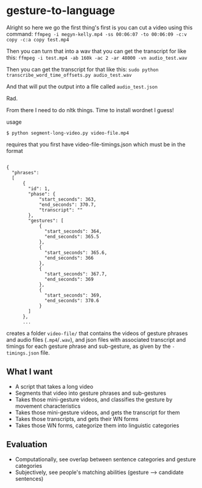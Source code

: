 # gesture-to-language


Alright so here we go the first thing's first is you can cut a video using this command:
`ffmpeg -i megyn-kelly.mp4 -ss 00:06:07 -to 00:06:09 -c:v copy -c:a copy test.mp4`

Then you can turn that into a wav that you can get the transcript for like this:
`ffmpeg -i test.mp4 -ab 160k -ac 2 -ar 48000 -vn audio_test.wav`

Then you can get the transcript for that like this:
`sudo python transcribe_word_time_offsets.py audio_test.wav`

And that will put the output into a file called `audio_test.json`

Rad.

From there I need to do nltk things. Time to install wordnet I guess!

usage
```
$ python segment-long-video.py video-file.mp4
```
requires that you first have video-file-timings.json which must be in the format
```

{
  "phrases":
  [
      {
        "id": 1,
        "phase": {
            "start_seconds": 363,
            "end_seconds": 370.7,
            "transcript": ""
        },
        "gestures": [
            {
              "start_seconds": 364,
              "end_seconds": 365.5
            },
            {
              "start_seconds": 365.6,
              "end_seconds": 366
            },
            {
              "start_seconds": 367.7,
              "end_seconds": 369
            },
            {
              "start_seconds": 369,
              "end_seconds": 370.6
            }
        ]
      },
      ...
  ```

creates a folder `video-file/` that contains the videos of gesture phrases and audio files (`.mp4`/`.wav`), and json files with associated transcript and timings for each gesture phrase and sub-gesture, as given by the `-timings.json` file.



## What I want
* A script that takes a long video
* Segments that video into gesture phrases and sub-gestures
* Takes those mini-gesture videos, and classifies the gesture by movement characteristics
* Takes those mini-gesture videos, and gets the transcript for them
* Takes those transcripts, and gets their WN forms
* Takes those WN forms, categorize them into linguistic categories


## Evaluation
* Computationally, see overlap between sentence categories and gesture categories
* Subjectively, see people's matching abilities (gesture --> candidate sentences)
